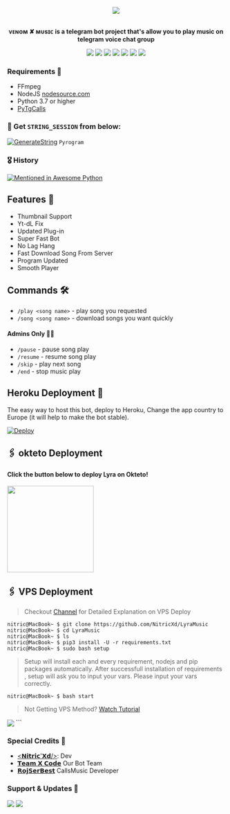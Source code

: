 <p align="center"><a href="https://t.me/TheXCodeTeam/"><img src="https://telegra.ph/file/098f1727affd52971a002.jpg"></a></p>
<p align="center">
    <br><b>ᴠᴇɴᴏᴍ ✘ ᴍᴜsɪᴄ is a telegram bot project that's allow you to play music on telegram voice chat group</b><br>
</p>
<p align="center">
    <a href="https://www.python.org/" alt="made-with-python"> <img src="https://img.shields.io/badge/Made%20with-Python-black.svg?style=flat-square&logo=python&logoColor=blue&color=red" /></a>
    <a href="https://github.com/NitricXd/LyraMusic/graphs/commit-activity" alt="Maintenance"> <img src="https://img.shields.io/badge/Maintained%3F-yes-red.svg?style=flat-square" /></a>
    <a href="https://github.com/NitricXd/LyraMusic"> <img src="https://img.shields.io/github/repo-size/NitricXd/LyraMusic?color=red&logo=github&logoColor=blue&style=flat-square" /></a>
    <a href="https://github.com/NitricXd/LyraMusic/commits/main"> <img src="https://img.shields.io/github/last-commit/NitricXd/LyraMusic?color=red&logo=github&logoColor=blue&style=flat-square" /></a>
    <a href="https://github.com/NitricXd/LyraMusic/issues"> <img src="https://img.shields.io/github/issues/NitricXd/LyraMusic?color=red&logo=github&logoColor=blue&style=flat-square" /></a>
    <a href="https://github.com/NitricXd/LyraMusic/network/members"> <img src="https://img.shields.io/github/forks/NitricXd/LyraMusic?color=red&logo=github&logoColor=blue&style=flat-square" /></a>  
    <a href="https://github.com/NitricXd/LyraMusic/network/members"> <img src="https://img.shields.io/github/stars/NitricXd/LyraMusic?color=red&logo=github&logoColor=blue&style=flat-square" /></a>  
</p>


<h3>Requirements 📝</h3>

- FFmpeg
- NodeJS [nodesource.com](https://nodesource.com/)
- Python 3.7 or higher
- [PyTgCalls](https://github.com/pytgcalls/pytgcalls)

### 🧪 Get `STRING_SESSION` from below:

[![GenerateString](https://img.shields.io/badge/repl.it-generateString-yellowgreen)](https://replit.com/@HEXOROP/eSportMusic) ``Pyrogram``

### 🎖 History

[![Mentioned in Awesome Python](https://awesome.re/mentioned-badge.svg)](https://github.com/NitricXd/LyraMusic)

## Features 🔮

- Thumbnail Support
- Yt-dL Fix
- Updated Plug-in
- Super Fast Bot
- No Lag Hang
- Fast Download Song From Server
- Program Updated
- Smooth Player

## Commands 🛠

- `/play <song name>` - play song you requested
- `/song <song name>` - download songs you want quickly

#### Admins Only 👷‍♂️
- `/pause` - pause song play
- `/resume` - resume song play
- `/skip` - play next song
- `/end` - stop music play

## Heroku Deployment 💜
The easy way to host this bot, deploy to Heroku, Change the app country to Europe (it will help to make the bot stable).

[![Deploy](https://www.herokucdn.com/deploy/button.svg)](https://heroku.com/deploy?template=https://github.com/Shrink99b/LyraMusic)

## 🖇 okteto Deployment

<h4>Click the button below to deploy Lyra on Okteto!</h4>
<a href="https://cloud.okteto.com/deploy?repository= https://github.com/NitricXd/LyraMusic"><img src="https://img.shields.io/badge/Deploy%20To%20Okteto-informational?style=for-the-badge&logo=Okteto" width="200""/></a>

## 🖇 VPS Deployment

> Checkout [Channel](https://t.me/TheXCodeTeam) for Detailed Explanation on VPS Deploy


```console
nitric@MacBook~ $ git clone https://github.com/NitricXd/LyraMusic
nitric@MacBook~ $ cd LyraMusic
nitric@MacBook~ $ ls
nitric@MacBook~ $ pip3 install -U -r requirements.txt
nitric@MacBook~ $ sudo bash setup
```
> Setup will install each and every requirement, nodejs and pip packages automatically. After successfull installation of requirements , setup will ask you to input your vars.
> Please input your vars correctly.

```console
nitric@MacBook~ $ bash start
```

> Not Getting VPS Method? [Watch Tutorial](https://t.me/TheYukki/2275)


<img src="https://telegra.ph/file/6b75b57da50ef1183fcdc.jpg" align="center">
```

### Special Credits 💖
- [<𝗡𝗶𝘁𝗿𝗶𝗰'𝗫𝗱/>](https://github.com/NitricXd): Dev
- [𝗧𝗲𝗮𝗺 𝗫 𝗖𝗼𝗱𝗲](https://t.me/TheXCodeTeam) Our Bot Team
- [𝗥𝗼𝗷𝗦𝗲𝗿𝗕𝗲𝘀𝘁](https://github.com/rojserbest) CallsMusic Developer

### Support & Updates 🎑
<a href="https://t.me/XCodeSupport"><img src="https://img.shields.io/badge/Join-Group%20Support-blue.svg?style=for-the-badge&logo=Telegram"></a> <a href="https://t.me/TheXCodeTeam"><img src="https://img.shields.io/badge/Join-Updates%20Channel-blue.svg?style=for-the-badge&logo=Telegram"></a>
